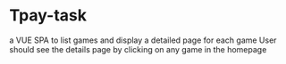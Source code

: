 # Tpay-task
a VUE SPA to list games and display a detailed page for each game User should see the details page by clicking on any game in the homepage

